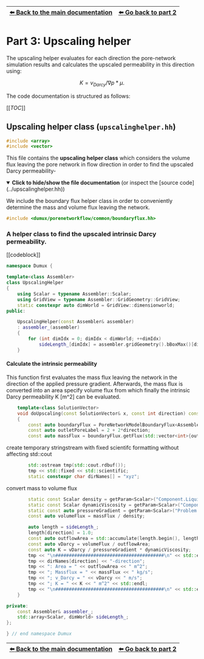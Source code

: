 <!-- Important: This file has been automatically generated by generate_example_docs.py. Do not edit this file directly! -->


| [:arrow_left: Back to the main documentation](../README.md) | [:arrow_left: Go back to part 2](main.md) |
|---|---:|

# Part 3: Upscaling helper

The upscaling helper evaluates for each direction the pore-network simulation results and calculates the upscaled permeability in this direction using:

```math
 K = v_{Darcy} / \nabla p * \mu.
```

The code documentation is structured as follows:

[[_TOC_]]


## Upscaling helper class (`upscalinghelper.hh`)


```cpp
#include <array>
#include <vector>
```

This file contains the __upscaling helper class__ which considers the volume flux leaving
the pore network in flow direction in order to find the upscaled Darcy permeability-

<details open>
<summary><b>Click to hide/show the file documentation</b> (or inspect the [source code](../upscalinghelper.hh))</summary>

We include the boundary flux helper class in order to conveniently determine the mass and volume flux
leaving the network.

```cpp
#include <dumux/porenetworkflow/common/boundaryflux.hh>
```

### A helper class to find the upscaled intrinsic Darcy permeability.
[[codeblock]]

```cpp
namespace Dumux {

template<class Assembler>
class UpscalingHelper
{
    using Scalar = typename Assembler::Scalar;
    using GridView = typename Assembler::GridGeometry::GridView;
    static constexpr auto dimWorld = GridView::dimensionworld;
public:

    UpscalingHelper(const Assembler& assembler)
    : assembler_(assembler)
    {
        for (int dimIdx = 0; dimIdx < dimWorld; ++dimIdx)
            sideLength_[dimIdx] = assembler.gridGeometry().bBoxMax()[dimIdx] - assembler.gridGeometry().bBoxMin()[dimIdx];
    }
```

#### Calculate the intrinsic permeability
This function first evaluates the mass flux leaving the network in the direction of the applied pressure gradient.
Afterwards, the mass flux is converted into an area specify volume flux from which finally the intrinsic Darcy
permeability K [m^2] can be evaluated.

```cpp
    template<class SolutionVector>
    void doUpscaling(const SolutionVector& x, const int direction) const
    {
        const auto boundaryFlux = PoreNetworkModelBoundaryFlux<Assembler>(assembler_, x);
        const auto outletPoreLabel = 2 + 2*direction;
        const auto massFlux = boundaryFlux.getFlux(std::vector<int>{outletPoreLabel});
```

create temporary stringstream with fixed scientifc formatting without affecting std::cout

```cpp
        std::ostream tmp(std::cout.rdbuf());
        tmp << std::fixed << std::scientific;
        static constexpr char dirNames[] = "xyz";
```

convert mass to volume flux

```cpp
        static const Scalar density = getParam<Scalar>("Component.LiquidDensity");
        static const Scalar dynamicViscosity = getParam<Scalar>("Component.LiquidKinematicViscosity") * density;
        static const auto pressureGradient = getParam<Scalar>("Problem.PressureGradient");
        const auto volumeFlux = massFlux / density;

        auto length = sideLength_;
        length[direction] = 1.0;
        const auto outflowArea = std::accumulate(length.begin(), length.end(), 1.0, std::multiplies<Scalar>());
        const auto vDarcy = volumeFlux / outflowArea;
        const auto K = vDarcy / pressureGradient * dynamicViscosity;
        tmp << "\n########################################\n" << std::endl;
        tmp << dirNames[direction] << "-direction";
        tmp << ": Area = " << outflowArea << " m^2";
        tmp << "; Massflux = " << massFlux << " kg/s";
        tmp << "; v_Darcy = " << vDarcy << " m/s";
        tmp << "; K = " << K << " m^2" << std::endl;
        tmp << "\n########################################\n" << std::endl;
    }

private:
    const Assembler& assembler_;
    std::array<Scalar, dimWorld> sideLength_;
};

} // end namespace Dumux
```


</details>


| [:arrow_left: Back to the main documentation](../README.md) | [:arrow_left: Go back to part 2](main.md) |
|---|---:|


